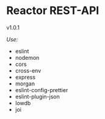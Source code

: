 # Reactor REST-API

v1.0.1

_Use:_

- eslint
- nodemon
- cors
- cross-env
- express
- morgan
- eslint-config-prettier
- eslint-plugin-json
- lowdb
- joi
